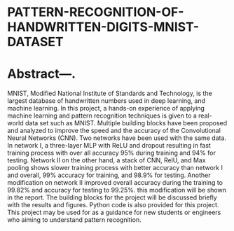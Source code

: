 # PATTERN-RECOGNITION-OF-HANDWRITTEN-DIGITS-MNIST-DATASET
# Abstract—. 
MNIST, Modified National Institute of Standards and Technology, is the largest database of handwritten numbers used in deep learning, and machine learning. In this project, a hands-on experience of applying machine learning and pattern recognition techniques is given to a real-world data set such as MNIST. Multiple building blocks have been proposed and analyzed to improve the speed and the accuracy of the Convolutional Neural Networks (CNN). Two networks have been used with the same data. In network I, a three-layer MLP with ReLU and dropout resulting in fast training process with over all accuracy 95% during training and 94% for testing. Network II on the other hand, a stack of CNN, RelU, and Max pooling shows slower training process with better accuracy than network I and overall, 99% accuracy for training, and 98.9% for testing. Another modification on network II improved overall accuracy during the training to 99.82% and accuracy for testing to 99.25%. this modification will be shown in the report. The building blocks for the project will be discussed briefly with the results and figures. Python code is also provided for this project. This project may be used for as a guidance for new students or engineers who aiming to understand pattern recognition.
